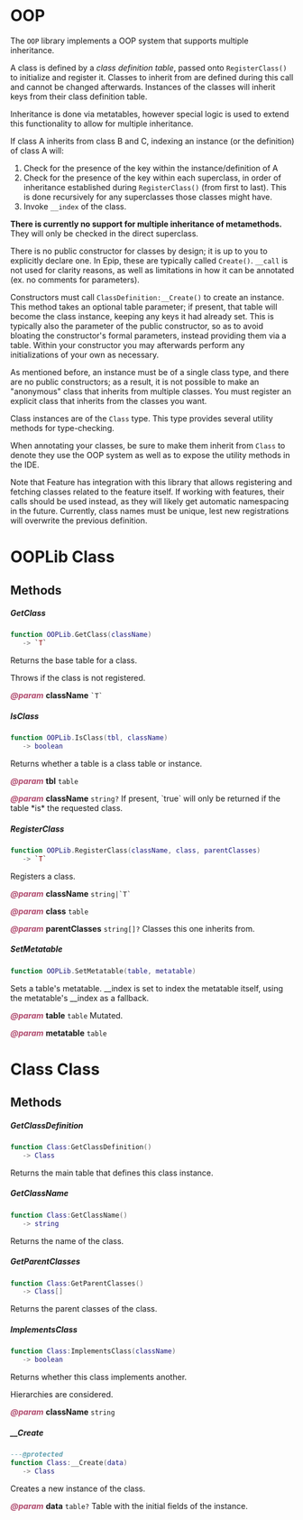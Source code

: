 # OOP
The `OOP` library implements a OOP system that supports multiple inheritance.

A class is defined by a *class definition table*, passed onto `RegisterClass()` to initialize and register it. Classes to inherit from are defined during this call and cannot be changed afterwards. Instances of the classes will inherit keys from their class definition table.

Inheritance is done via metatables, however special logic is used to extend this functionality to allow for multiple inheritance.

If class A inherits from class B and C, indexing an instance (or the definition) of class A will:

1. Check for the presence of the key within the instance/definition of A
2. Check for the presence of the key within each superclass, in order of inheritance established during `RegisterClass()` (from first to last). This is done recursively for any superclasses those classes might have.
3. Invoke `__index` of the class.

**There is currently no support for multiple inheritance of metamethods.** They will only be checked in the direct superclass.

There is no public constructor for classes by design; it is up to you to explicitly declare one. In Epip, these are typically called `Create()`. `__call` is not used for clarity reasons, as well as limitations in how it can be annotated (ex. no comments for parameters).

Constructors must call `ClassDefinition:__Create()` to create an instance. This method takes an optional table parameter; if present, that table will become the class instance, keeping any keys it had already set. This is typically also the parameter of the public constructor, so as to avoid bloating the constructor's formal parameters, instead providing them via a table. Within your constructor you may afterwards perform any initializations of your own as necessary.

As mentioned before, an instance must be of a single class type, and there are no public constructors; as a result, it is not possible to make an "anonymous" class that inherits from multiple classes. You must register an explicit class that inherits from the classes you want.

Class instances are of the `Class` type. This type provides several utility methods for type-checking.

When annotating your classes, be sure to make them inherit from `Class` to denote they use the OOP system as well as to expose the utility methods in the IDE.

Note that Feature has integration with this library that allows registering and fetching classes related to the feature itself. If working with features, their calls should be used instead, as they will likely get automatic namespacing in the future. Currently, class names must be unique, lest new registrations will overwrite the previous definition.

<doc class="OOPLib">

# OOPLib Class

## Methods

##### GetClass

```lua
function OOPLib.GetClass(className)
   -> `T`
```

Returns the base table for a class.

Throws if the class is not registered.

<p style="margin-bottom:0px;"><span style="color:#B04A6E;"><b><i>@param</i></b></span> <b>className</b> <code>`T`</code></p>

##### IsClass

```lua
function OOPLib.IsClass(tbl, className)
   -> boolean
```

Returns whether a table is a class table or instance.

<p style="margin-bottom:0px;"><span style="color:#B04A6E;"><b><i>@param</i></b></span> <b>tbl</b> <code>table</code></p>

<p style="margin-bottom:0px;"><span style="color:#B04A6E;"><b><i>@param</i></b></span> <b>className</b> <code>string?</code> If present, `true` will only be returned if the table *is* the requested class.</p>

##### RegisterClass

```lua
function OOPLib.RegisterClass(className, class, parentClasses)
   -> `T`
```

Registers a class.

<p style="margin-bottom:0px;"><span style="color:#B04A6E;"><b><i>@param</i></b></span> <b>className</b> <code>string|`T`</code></p>

<p style="margin-bottom:0px;"><span style="color:#B04A6E;"><b><i>@param</i></b></span> <b>class</b> <code>table</code></p>

<p style="margin-bottom:0px;"><span style="color:#B04A6E;"><b><i>@param</i></b></span> <b>parentClasses</b> <code>string[]?</code> Classes this one inherits from.</p>

##### SetMetatable

```lua
function OOPLib.SetMetatable(table, metatable)
```

Sets a table's metatable. __index is set to index the metatable itself, using the metatable's __index as a fallback.

<p style="margin-bottom:0px;"><span style="color:#B04A6E;"><b><i>@param</i></b></span> <b>table</b> <code>table</code> Mutated.</p>

<p style="margin-bottom:0px;"><span style="color:#B04A6E;"><b><i>@param</i></b></span> <b>metatable</b> <code>table</code></p>
</doc>

<doc class="Class">

# Class Class

## Methods

##### GetClassDefinition

```lua
function Class:GetClassDefinition()
   -> Class
```

Returns the main table that defines this class instance.

##### GetClassName

```lua
function Class:GetClassName()
   -> string
```

Returns the name of the class.

##### GetParentClasses

```lua
function Class:GetParentClasses()
   -> Class[]
```

Returns the parent classes of the class.

##### ImplementsClass

```lua
function Class:ImplementsClass(className)
   -> boolean
```

Returns whether this class implements another.

Hierarchies are considered.

<p style="margin-bottom:0px;"><span style="color:#B04A6E;"><b><i>@param</i></b></span> <b>className</b> <code>string</code></p>

##### __Create

```lua
---@protected
function Class:__Create(data)
   -> Class
```

Creates a new instance of the class.

<p style="margin-bottom:0px;"><span style="color:#B04A6E;"><b><i>@param</i></b></span> <b>data</b> <code>table?</code> Table with the initial fields of the instance.</p>
</doc>